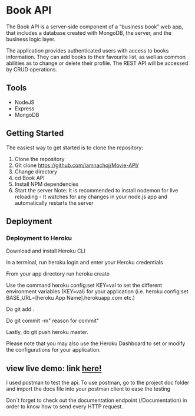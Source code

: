 # Book API

The Book API is a server-side component of a “business book” web app, that includes a database created with MongoDB, the server, and the business logic layer.

The application provides authenticated users with access to books information. They can add books to their favourite list, as well as common abilities as to change or delete their profile. The REST API will be accessed by CRUD operations.

## Tools

- NodeJS
- Express
- MongoDB

## Getting Started

The easiest way to get started is to clone the repository:

1. Clone the repository
2. Git clone https://github.com/iamnachoj/Movie-API/
3. Change directory
4. cd Book API
5. Install NPM dependencies
6. Start the server
   Note: It is recommended to install nodemon for live reloading - It watches for any changes in your node.js app and automatically restarts the server

## Deployment

### Deployment to Heroku

Download and install Heroku CLI

In a terminal, run heroku login and enter your Heroku credentials

From your app directory run heroku create

Use the command heroku config:set KEY=val to set the different environment variables (KEY=val) for your application (i.e. heroku config:set BASE_URL=[heroku App Name].herokuapp.com etc.)

Do git add .

Do git commit -m" reason for commit"

Lastly, do git push heroku master.

Please note that you may also use the Heroku Dashboard to set or modify the configurations for your application.

## view live demo: link <a href="https://myflix-lounge.herokuapp.com/" target="_blank">here! </a>

I used postman to test the api. To use postman, go to the project doc folder and import the docs file into your postman client to ease the testing

Don´t forget to check out the documentation endpoint (/Documentation) in order to know how to send every HTTP request.
